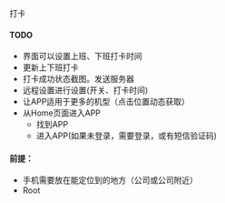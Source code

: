 打卡

#### TODO

* 界面可以设置上班、下班打卡时间
* 更新上下班打卡
* 打卡成功状态截图。发送服务器
* 远程设置进行设置(开关、打卡时间)
* 让APP适用于更多的机型（点击位置动态获取）
* 从Home页面进入APP
  * 找到APP
  * 进入APP(如果未登录，需要登录，或有短信验证码)



#### 前提：

* 手机需要放在能定位到的地方（公司或公司附近）
* Root

